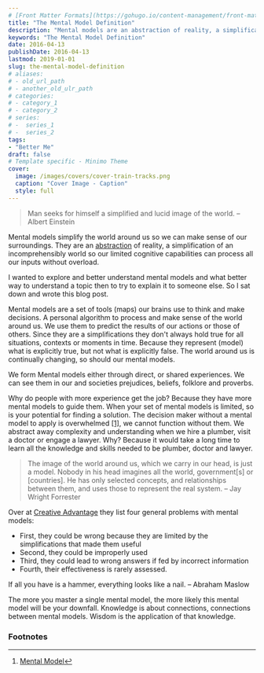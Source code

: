 ```yaml
---
# [Front Matter Formats](https://gohugo.io/content-management/front-matter/)
title: "The Mental Model Definition"
description: "Mental models are an abstraction of reality, a simplification of an incomprehensibly world."
keywords: "The Mental Model Definition"
date: 2016-04-13
publishDate: 2016-04-13
lastmod: 2019-01-01
slug: the-mental-model-definition
# aliases:
# - old_url_path
# - another_old_ulr_path
# categories:
# - category_1
# - category_2
# series:
# -  series_1
# -  series_2
tags:
- "Better Me"
draft: false
# Template specific - Minimo Theme
cover:
  image: /images/covers/cover-train-tracks.png
  caption: "Cover Image - Caption"
  style: full
---
```


> Man seeks for himself a simplified and lucid image of the world. – Albert Einstein

Mental models simplify the world around us so we can make sense of our surroundings. They are an [abstraction](https://en.wikipedia.org/wiki/Abstraction) of reality, a simplification of an incomprehensibly world so our limited cognitive capabilities can process all our inputs without overload.

I wanted to explore and better understand mental models and what better way to understand a topic then to try to explain it to someone else. So I sat down and wrote this blog post.

Mental models are a set of tools (maps) our brains use to think and make decisions. A personal algorithm to process and make sense of the world around us. We use them to predict the results of our actions or those of others. Since they are a simplifications they don't always hold true for all situations, contexts or moments in time. Because they represent (model) what is explicitly true, but not what is explicitly false. The world around us is continually changing, so should our mental models.

We form Mental models either through direct, or shared experiences. We can see them in our and societies prejudices, beliefs, folklore and proverbs.

Why do people with more experience get the job? Because they have more mental models to guide them. When your set of mental models is limited, so is your potential for finding a solution. The decision maker without a mental model to apply is overwhelmed [[1]]([1]), we cannot function without them. We abstract away complexity and understanding when we hire a plumber, visit a doctor or engage a lawyer. Why? Because it would take a long time to learn all the knowledge and skills needed to be plumber, doctor and lawyer.

> The image of the world around us, which we carry in our head, is just a model. Nobody in his head imagines all the world, government[s] or [countries]. He has only selected concepts, and relationships between them, and uses those to represent the real system. – Jay Wright Forrester

Over at [Creative Advantage](http://www.createadvantage.com/glossary/mental-model) they list four general problems with mental models:

- First, they could be wrong because they are limited by the simplifications that made them useful
- Second, they could be improperly used
- Third, they could lead to wrong answers if fed by incorrect information
- Fourth, their effectiveness is rarely assessed.

If all you have is a hammer, everything looks like a nail. – Abraham Maslow

The more you master a single mental model, the more likely this mental model will be your downfall. Knowledge is about connections, connections between mental models. Wisdom is the application of that knowledge.

### Footnotes

---

1. [Mental Model](http://www.createadvantage.com/glossary/mental-model)[↩︎](↩︎)
